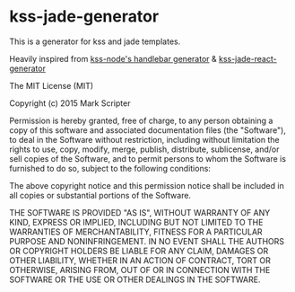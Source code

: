 #  kss-jade-generator
This is a generator for kss and jade templates.

Heavily inspired from [kss-node's handlebar generator](https://github.com/kss-node/kss-node) & [kss-jade-react-generator](https://github.com/kotorieclair/kss-jade-react-generator)

The MIT License (MIT)

Copyright (c) 2015 Mark Scripter

Permission is hereby granted, free of charge, to any person obtaining a copy
of this software and associated documentation files (the "Software"), to deal
in the Software without restriction, including without limitation the rights
to use, copy, modify, merge, publish, distribute, sublicense, and/or sell
copies of the Software, and to permit persons to whom the Software is
furnished to do so, subject to the following conditions:

The above copyright notice and this permission notice shall be included in
all copies or substantial portions of the Software.

THE SOFTWARE IS PROVIDED "AS IS", WITHOUT WARRANTY OF ANY KIND, EXPRESS OR
IMPLIED, INCLUDING BUT NOT LIMITED TO THE WARRANTIES OF MERCHANTABILITY,
FITNESS FOR A PARTICULAR PURPOSE AND NONINFRINGEMENT.  IN NO EVENT SHALL THE
AUTHORS OR COPYRIGHT HOLDERS BE LIABLE FOR ANY CLAIM, DAMAGES OR OTHER
LIABILITY, WHETHER IN AN ACTION OF CONTRACT, TORT OR OTHERWISE, ARISING FROM,
OUT OF OR IN CONNECTION WITH THE SOFTWARE OR THE USE OR OTHER DEALINGS IN
THE SOFTWARE.
